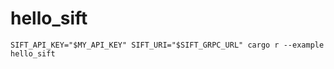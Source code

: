# hello_sift

```
SIFT_API_KEY="$MY_API_KEY" SIFT_URI="$SIFT_GRPC_URL" cargo r --example hello_sift
```
